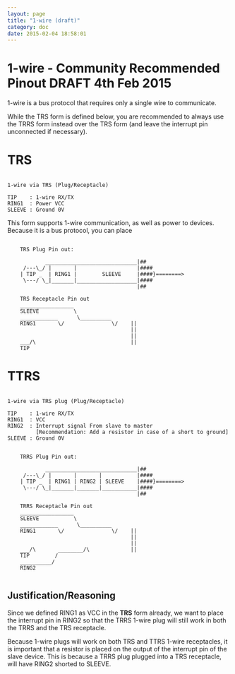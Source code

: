```yaml
---
layout: page
title: "1-wire (draft)"
category: doc
date: 2015-02-04 18:58:01
---
```



# 1-wire - Community Recommended Pinout DRAFT 4th Feb 2015 

1-wire is a bus protocol that requires only a single wire to communicate.

While the TRS form is defined below, you are recommended to always use the TRRS form instead over the TRS form (and leave the interrupt pin unconnected if necessary).

# TRS


```ascii-diagram

1-wire via TRS (Plug/Receptacle)

TIP    : 1-wire RX/TX
RING1  : Power VCC
SLEEVE : Ground 0V

```

This form supports 1-wire communication, as well as power to devices. Because it is a bus protocol, you can place 

```ascii-diagram

    TRS Plug Pin out:

            _____________________________|##
	 /---\_/ |       |                   |####
	| TIP _  | RING1 |        SLEEVE     |####}========>
	 \---/ \_|_______|___________________|####
                                         |##

	TRS Receptacle Pin out
	_________________
	SLEEVE           \
	____________      \__________
    RING1       \/               \/    ||
	                                   ||
	                                   ||
	___/\                              ||
	TIP        

```

# TTRS

```ascii-diagram

1-wire via TRS plug (Plug/Receptacle)

TIP    : 1-wire RX/TX
RING1  : VCC
RING2  : Interrupt signal From slave to master
         [Recommendation: Add a resistor in case of a short to ground]
SLEEVE : Ground 0V

```

```ascii-diagram

    TRRS Plug Pin out:

            _____________________________|##
	 /---\_/ |       |       |           |####
	| TIP _  | RING1 | RING2 | SLEEVE    |####}========>
	 \---/ \_|_______|_______|___________|####
                                         |##

	TRRS Receptacle Pin out
	_________________
	SLEEVE           \
	____________      \__________
    RING1       \/               \/    ||
	                                   ||
	                                   ||
	___/\       ________/\             ||
	TIP        /
	__________/
	RING2
	
```
## Justification/Reasoning

Since we defined RING1 as VCC in the **TRS** form already, we want to place the interrupt pin in RING2 so that the TRRS 1-wire plug will still work in both the TRRS and the TRS receptacle. 

Because 1-wire plugs will work on both TRS and TTRS 1-wire receptacles, it is important that a resistor is placed on the output of the interrupt pin of the slave device. This is because a TRRS plug plugged into a TRS receptacle, will have RING2 shorted to SLEEVE. 

